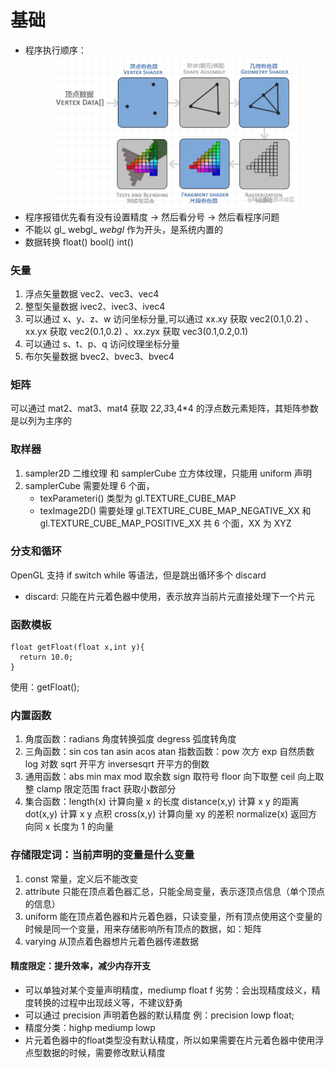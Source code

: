 # 基础
* 程序执行顺序：
  <img src="../image/每次render执行循序.png" width="400" style="margin: auto;display: block" alt=""/>
* 程序报错优先看有没有设置精度 -> 然后看分号 -> 然后看程序问题
* 不能以 gl_ webgl_ _webgl_ 作为开头，是系统内置的
* 数据转换 float() bool() int()

### 矢量
1. 浮点矢量数据 vec2、vec3、vec4 
2. 整型矢量数据 ivec2、ivec3、ivec4 
3. 可以通过 x、y、z、w 访问坐标分量,可以通过 xx.xy 获取 vec2(0.1,0.2) 、xx.yx 获取 vec2(0.1,0.2) 、xx.zyx 获取 vec3(0.1,0.2,0.1)
4. 可以通过 s、t、p、q 访问纹理坐标分量 
5. 布尔矢量数据 bvec2、bvec3、bvec4

### 矩阵
可以通过 mat2、mat3、mat4 获取 2*2,3*3,4*4 的浮点数元素矩阵，其矩阵参数是以列为主序的

### 取样器
1. sampler2D 二维纹理 和 samplerCube 立方体纹理，只能用 uniform 声明 
2. samplerCube 需要处理 6 个面，
   * texParameteri() 类型为 gl.TEXTURE_CUBE_MAP
   *  texImage2D() 需要处理 gl.TEXTURE_CUBE_MAP_NEGATIVE_XX 和 gl.TEXTURE_CUBE_MAP_POSITIVE_XX 共 6 个面，XX 为 XYZ

### 分支和循环
OpenGL 支持 if switch while 等语法，但是跳出循环多个 discard
   * discard: 只能在片元着色器中使用，表示放弃当前片元直接处理下一个片元

### 函数模板
```text
float getFloat(float x,int y){
  return 10.0;
}
```
使用：getFloat();

### 内置函数
1. 角度函数：radians 角度转换弧度 degress 弧度转角度 
2. 三角函数：sin cos tan asin acos atan 指数函数：pow 次方 exp 自然质数 log 对数 sqrt 开平方 inversesqrt 开平方的倒数
3. 通用函数：abs min max mod 取余数 sign 取符号 floor 向下取整 ceil 向上取整 clamp 限定范围 fract 获取小数部分 
4. 集合函数：length(x) 计算向量 x 的长度 distance(x,y) 计算 x y 的距离 dot(x,y) 计算 x y 点积 cross(x,y) 计算向量 xy 的差积 normalize(x) 返回方向同 x 长度为 1 的向量

### 存储限定词：当前声明的变量是什么变量
1. const 常量，定义后不能改变
2. attribute 只能在顶点着色器汇总，只能全局变量，表示逐顶点信息（单个顶点的信息） 
3. uniform 能在顶点着色器和片元着色器，只读变量，所有顶点使用这个变量的时候是同一个变量，用来存储影响所有顶点的数据，如：矩阵 
4. varying 从顶点着色器想片元着色器传递数据

#### 精度限定：提升效率，减少内存开支
* 可以单独对某个变量声明精度，mediump float f 劣势：会出现精度歧义，精度转换的过程中出现歧义等，不建议舒勇
* 可以通过 precision 声明着色器的默认精度 例：precision lowp float; 
* 精度分类：highp mediump lowp 
* 片元着色器中的float类型没有默认精度，所以如果需要在片元着色器中使用浮点型数据的时候，需要修改默认精度
